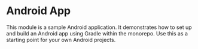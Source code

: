# Android App

This module is a sample Android application. It demonstrates how to set up and build an Android app using Gradle 
within the monorepo. Use this as a starting point for your own Android projects.
